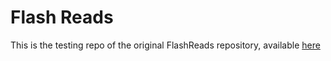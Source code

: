 # Flash Reads

This is the testing repo of the original FlashReads repository, available [here](https://github.com/raghavendhrakv/FlashReads)
